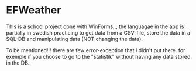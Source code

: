 # EFWeather

This is a school project done with WinForms,,, 
the languagae in the app is partially in swedish
practicing to get data from a CSV-file, store the data in a SQL-DB and manipulating data (NOT changing the data).


To be mentioned!!!
there are few error-exception that I didn't put there.
for exemple if you choose to go to the "statistik" without having any data stored in the DB.
